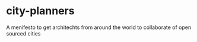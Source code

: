 # city-planners
A menifesto to get architechts from around the world to collaborate of open sourced cities
